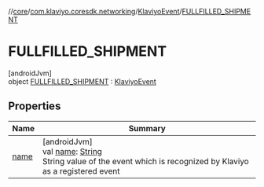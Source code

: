 //[core](../../../../index.md)/[com.klaviyo.coresdk.networking](../../index.md)/[KlaviyoEvent](../index.md)/[FULLFILLED_SHIPMENT](index.md)

# FULLFILLED_SHIPMENT

[androidJvm]\
object [FULLFILLED_SHIPMENT](index.md) : [KlaviyoEvent](../index.md)

## Properties

| Name | Summary |
|---|---|
| [name](../name.md) | [androidJvm]<br>val [name](../name.md): [String](https://kotlinlang.org/api/latest/jvm/stdlib/kotlin/-string/index.html)<br>String value of the event which is recognized by Klaviyo as a registered event |
